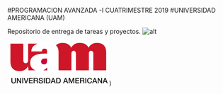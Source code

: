 #PROGRAMACION AVANZADA -I CUATRIMESTRE 2019
#UNIVERSIDAD AMERICANA (UAM)

Repositorio de entrega de tareas y proyectos.
![alt](![(http://img/logo.png))

![Alt uam](img/logo.png))